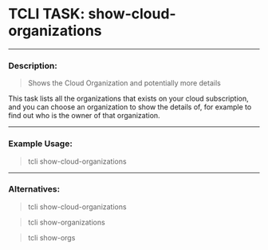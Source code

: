 # TCLI TASK: show-cloud-organizations

---
### Description:
> Shows the Cloud Organization and potentially more details

This task lists all the organizations that exists on your cloud subscription, and you can choose an organization to show the details of, for example to find out who is the owner of that organization.

---
### Example Usage:
> tcli show-cloud-organizations

---
### Alternatives:
> tcli show-cloud-organizations

> tcli show-organizations

> tcli show-orgs
